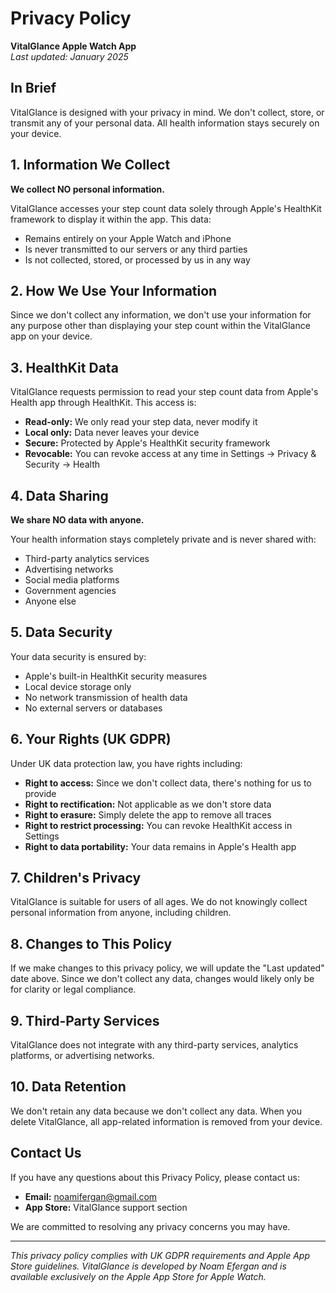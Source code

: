 # Privacy Policy

**VitalGlance Apple Watch App**  
*Last updated: January 2025*

## In Brief
VitalGlance is designed with your privacy in mind. We don't collect, store, or transmit any of your personal data. All health information stays securely on your device.

## 1. Information We Collect
**We collect NO personal information.**

VitalGlance accesses your step count data solely through Apple's HealthKit framework to display it within the app. This data:
- Remains entirely on your Apple Watch and iPhone
- Is never transmitted to our servers or any third parties
- Is not collected, stored, or processed by us in any way

## 2. How We Use Your Information
Since we don't collect any information, we don't use your information for any purpose other than displaying your step count within the VitalGlance app on your device.

## 3. HealthKit Data
VitalGlance requests permission to read your step count data from Apple's Health app through HealthKit. This access is:
- **Read-only:** We only read your step data, never modify it
- **Local only:** Data never leaves your device
- **Secure:** Protected by Apple's HealthKit security framework
- **Revocable:** You can revoke access at any time in Settings → Privacy & Security → Health

## 4. Data Sharing
**We share NO data with anyone.**

Your health information stays completely private and is never shared with:
- Third-party analytics services
- Advertising networks
- Social media platforms
- Government agencies
- Anyone else

## 5. Data Security
Your data security is ensured by:
- Apple's built-in HealthKit security measures
- Local device storage only
- No network transmission of health data
- No external servers or databases

## 6. Your Rights (UK GDPR)
Under UK data protection law, you have rights including:
- **Right to access:** Since we don't collect data, there's nothing for us to provide
- **Right to rectification:** Not applicable as we don't store data
- **Right to erasure:** Simply delete the app to remove all traces
- **Right to restrict processing:** You can revoke HealthKit access in Settings
- **Right to data portability:** Your data remains in Apple's Health app

## 7. Children's Privacy
VitalGlance is suitable for users of all ages. We do not knowingly collect personal information from anyone, including children.

## 8. Changes to This Policy
If we make changes to this privacy policy, we will update the "Last updated" date above. Since we don't collect any data, changes would likely only be for clarity or legal compliance.

## 9. Third-Party Services
VitalGlance does not integrate with any third-party services, analytics platforms, or advertising networks.

## 10. Data Retention
We don't retain any data because we don't collect any data. When you delete VitalGlance, all app-related information is removed from your device.

## Contact Us
If you have any questions about this Privacy Policy, please contact us:
- **Email:** noamifergan@gmail.com
- **App Store:** VitalGlance support section

We are committed to resolving any privacy concerns you may have.

---

*This privacy policy complies with UK GDPR requirements and Apple App Store guidelines. VitalGlance is developed by Noam Efergan and is available exclusively on the Apple App Store for Apple Watch.* 